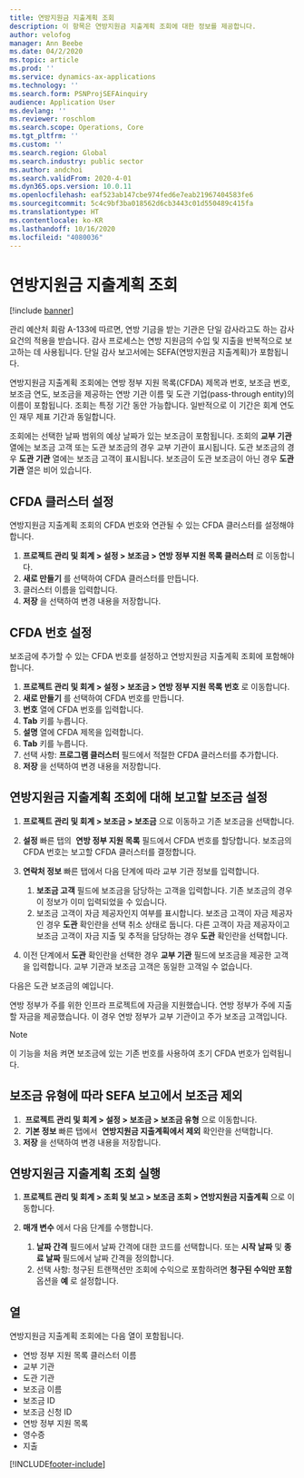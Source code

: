 ```yaml
---
title: 연방지원금 지출계획 조회
description: 이 항목은 연방지원금 지출계획 조회에 대한 정보를 제공합니다.
author: velofog
manager: Ann Beebe
ms.date: 04/2/2020
ms.topic: article
ms.prod: ''
ms.service: dynamics-ax-applications
ms.technology: ''
ms.search.form: PSNProjSEFAinquiry
audience: Application User
ms.devlang: ''
ms.reviewer: roschlom
ms.search.scope: Operations, Core
ms.tgt_pltfrm: ''
ms.custom: ''
ms.search.region: Global
ms.search.industry: public sector
ms.author: andchoi
ms.search.validFrom: 2020-4-01
ms.dyn365.ops.version: 10.0.11
ms.openlocfilehash: eaf523ab147cbe974fed6e7eab21967404583fe6
ms.sourcegitcommit: 5c4c9bf3ba018562d6cb3443c01d550489c415fa
ms.translationtype: HT
ms.contentlocale: ko-KR
ms.lasthandoff: 10/16/2020
ms.locfileid: "4080036"
---
```

# <a name="schedule-of-expenditures-of-federal-awards-inquiry"></a>연방지원금 지출계획 조회

[!include [banner](../includes/banner.md)]

관리 예산처 회람 A-133에 따르면, 연방 기금을 받는 기관은 단일 감사라고도 하는 감사 요건의 적용을 받습니다. 감사 프로세스는 연방 지원금의 수입 및 지출을 반복적으로 보고하는 데 사용됩니다. 단일 감사 보고서에는 SEFA(연방지원금 지출계획)가 포함됩니다.

연방지원금 지출계획 조회에는 연방 정부 지원 목록(CFDA) 제목과 번호, 보조금 번호, 보조금 연도, 보조금을 제공하는 연방 기관 이름 및 도관 기업(pass-through entity)의 이름이 포함됩니다. 조회는 특정 기간 동안 가능합니다. 일반적으로 이 기간은 회계 연도인 재무 제표 기간과 동일합니다.

조회에는 선택한 날짜 범위의 예상 날짜가 있는 보조금이 포함됩니다. 조회의 **교부 기관** 열에는 보조금 고객 또는 도관 보조금의 경우 교부 기관이 표시됩니다. 도관 보조금의 경우 **도관 기관** 열에는 보조금 고객이 표시됩니다. 보조금이 도관 보조금이 아닌 경우 **도관 기관** 열은 비어 있습니다.

## <a name="set-up-the-cfda-clusters"></a>CFDA 클러스터 설정

연방지원금 지출계획 조회의 CFDA 번호와 연관될 수 있는 CFDA 클러스터를 설정해야 합니다.

1. **프로젝트 관리 및 회계 \> 설정 \> 보조금 \> 연방 정부 지원 목록 클러스터** 로 이동합니다.
2. **새로 만들기** 를 선택하여 CFDA 클러스터를 만듭니다.
3. 클러스터 이름을 입력합니다.
4. **저장** 을 선택하여 변경 내용을 저장합니다.

## <a name="set-up-cfda-numbers"></a>CFDA 번호 설정

보조금에 추가할 수 있는 CFDA 번호를 설정하고 연방지원금 지출계획 조회에 포함해야 합니다.

1. **프로젝트 관리 및 회계 \> 설정 \> 보조금 \> 연방 정부 지원 목록 번호** 로 이동합니다.
2. **새로 만들기** 를 선택하여 CFDA 번호를 만듭니다.
3. **번호** 열에 CFDA 번호를 입력합니다.
4. **Tab** 키를 누릅니다.
5. **설명** 열에 CFDA 제목을 입력합니다.
6. **Tab** 키를 누릅니다.
7. 선택 사항: **프로그램 클러스터** 필드에서 적절한 CFDA 클러스터를 추가합니다.
8. **저장** 을 선택하여 변경 내용을 저장합니다.

## <a name="set-up-grants-to-report-for-the-schedule-of-expenditures-of-federal-awards-inquiry"></a>연방지원금 지출계획 조회에 대해 보고할 보조금 설정

1. **프로젝트 관리 및 회계 \> 보조금 \> 보조금** 으로 이동하고 기존 보조금을 선택합니다.
2. **설정** 빠른 탭의  **연방 정부 지원 목록** 필드에서 CFDA 번호를 할당합니다. 보조금의 CFDA 번호는 보고할 CFDA 클러스터를 결정합니다.
3. **연락처 정보** 빠른 탭에서 다음 단계에 따라 교부 기관 정보를 입력합니다.

    1. **보조금 고객** 필드에 보조금을 담당하는 고객을 입력합니다. 기존 보조금의 경우 이 정보가 이미 입력되었을 수 있습니다.
    2. 보조금 고객이 자금 제공자인지 여부를 표시합니다. 보조금 고객이 자금 제공자인 경우 **도관** 확인란을 선택 취소 상태로 둡니다. 다른 고객이 자금 제공자이고 보조금 고객이 자금 지출 및 추적을 담당하는 경우 **도관** 확인란을 선택합니다.

4. 이전 단계에서 **도관** 확인란을 선택한 경우 **교부 기관** 필드에 보조금을 제공한 고객을 입력합니다. 교부 기관과 보조금 고객은 동일한 고객일 수 없습니다.

다음은 도관 보조금의 예입니다.

연방 정부가 주를 위한 인프라 프로젝트에 자금을 지원했습니다. 연방 정부가 주에 지출할 자금을 제공했습니다. 이 경우 연방 정부가 교부 기관이고 주가 보조금 고객입니다.

> [!NOTE] 
> 이 기능을 처음 켜면 보조금에 있는 기존 번호를 사용하여 초기 CFDA 번호가 입력됩니다.

## <a name="exclude-grants-from-sefa-reporting-based-on-the-grant-type"></a>보조금 유형에 따라 SEFA 보고에서 보조금 제외

1.  **프로젝트 관리 및 회계 \> 설정 \> 보조금 \> 보조금 유형** 으로 이동합니다.
2.  **기본 정보** 빠른 탭에서  **연방지원금 지출계획에서 제외** 확인란을 선택합니다.
3. **저장** 을 선택하여 변경 내용을 저장합니다.

## <a name="run-the-schedule-of-expenditures-of-federal-awards-inquiry"></a>연방지원금 지출계획 조회 실행

1. **프로젝트 관리 및 회계 \> 조회 및 보고 \> 보조금 조회 \> 연방지원금 지출계획** 으로 이동합니다.
2. **매개 변수** 에서 다음 단계를 수행합니다.

    1. **날짜 간격** 필드에서 날짜 간격에 대한 코드를 선택합니다. 또는 **시작 날짜** 및 **종료 날짜** 필드에서 날짜 간격을 정의합니다.
    2. 선택 사항: 청구된 트랜잭션만 조회에 수익으로 포함하려면 **청구된 수익만 포함** 옵션을 **예** 로 설정합니다.

## <a name="columns"></a>열

연방지원금 지출계획 조회에는 다음 열이 포함됩니다.

- 연방 정부 지원 목록 클러스터 이름
- 교부 기관
- 도관 기관
- 보조금 이름
- 보조금 ID
- 보조금 신청 ID
- 연방 정부 지원 목록
- 영수증
- 지출


[!INCLUDE[footer-include](../includes/footer-banner.md)]